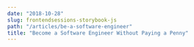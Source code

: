 ```yaml
---
date: "2018-10-28"
slug: frontendsessions-storybook-js
path: "/articles/be-a-software-engineer"
title: "Become a Software Engineer Without Paying a Penny"
---
```

